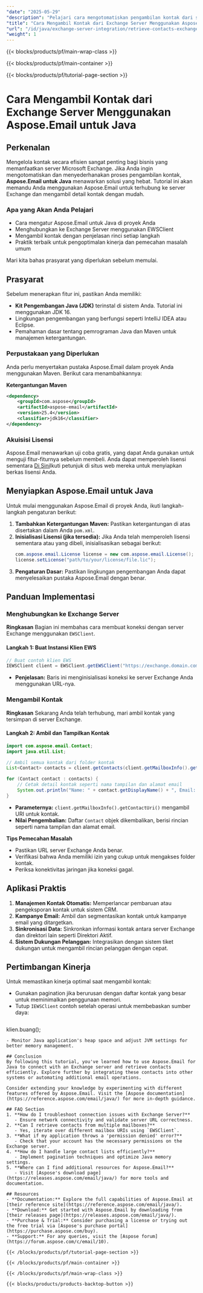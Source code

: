 ```yaml
---
"date": "2025-05-29"
"description": "Pelajari cara mengotomatiskan pengambilan kontak dari server Microsoft Exchange menggunakan Aspose.Email untuk Java. Panduan langkah demi langkah ini mencakup penyiapan, koneksi, dan praktik terbaik."
"title": "Cara Mengambil Kontak dari Exchange Server Menggunakan Aspose.Email untuk Java&#58; Panduan Lengkap"
"url": "/id/java/exchange-server-integration/retrieve-contacts-exchange-server-aspose-email-java/"
"weight": 1
---
```


{{< blocks/products/pf/main-wrap-class >}}

{{< blocks/products/pf/main-container >}}

{{< blocks/products/pf/tutorial-page-section >}}
# Cara Mengambil Kontak dari Exchange Server Menggunakan Aspose.Email untuk Java

## Perkenalan

Mengelola kontak secara efisien sangat penting bagi bisnis yang memanfaatkan server Microsoft Exchange. Jika Anda ingin mengotomatiskan dan menyederhanakan proses pengambilan kontak, **Aspose.Email untuk Java** menawarkan solusi yang hebat. Tutorial ini akan memandu Anda menggunakan Aspose.Email untuk terhubung ke server Exchange dan mengambil detail kontak dengan mudah.

### Apa yang Akan Anda Pelajari
- Cara mengatur Aspose.Email untuk Java di proyek Anda
- Menghubungkan ke Exchange Server menggunakan EWSClient
- Mengambil kontak dengan penjelasan rinci setiap langkah
- Praktik terbaik untuk pengoptimalan kinerja dan pemecahan masalah umum

Mari kita bahas prasyarat yang diperlukan sebelum memulai.

## Prasyarat
Sebelum menerapkan fitur ini, pastikan Anda memiliki:

- **Kit Pengembangan Java (JDK)** terinstal di sistem Anda. Tutorial ini menggunakan JDK 16.
- Lingkungan pengembangan yang berfungsi seperti IntelliJ IDEA atau Eclipse.
- Pemahaman dasar tentang pemrograman Java dan Maven untuk manajemen ketergantungan.

### Perpustakaan yang Diperlukan
Anda perlu menyertakan pustaka Aspose.Email dalam proyek Anda menggunakan Maven. Berikut cara menambahkannya:

**Ketergantungan Maven**
```xml
<dependency>
    <groupId>com.aspose</groupId>
    <artifactId>aspose-email</artifactId>
    <version>25.4</version>
    <classifier>jdk16</classifier>
</dependency>
```

### Akuisisi Lisensi
Aspose.Email menawarkan uji coba gratis, yang dapat Anda gunakan untuk menguji fitur-fiturnya sebelum membeli. Anda dapat memperoleh lisensi sementara [Di Sini](https://purchase.aspose.com/temporary-license/)Ikuti petunjuk di situs web mereka untuk menyiapkan berkas lisensi Anda.

## Menyiapkan Aspose.Email untuk Java
Untuk mulai menggunakan Aspose.Email di proyek Anda, ikuti langkah-langkah pengaturan berikut:

1. **Tambahkan Ketergantungan Maven:** Pastikan ketergantungan di atas disertakan dalam Anda `pom.xml`.
2. **Inisialisasi Lisensi (jika tersedia):** Jika Anda telah memperoleh lisensi sementara atau yang dibeli, inisialisasikan sebagai berikut:
   ```java
   com.aspose.email.License license = new com.aspose.email.License();
   license.setLicense("path/to/your/license/file.lic");
   ```
3. **Pengaturan Dasar:** Pastikan lingkungan pengembangan Anda dapat menyelesaikan pustaka Aspose.Email dengan benar.

## Panduan Implementasi

### Menghubungkan ke Exchange Server
**Ringkasan**
Bagian ini membahas cara membuat koneksi dengan server Exchange menggunakan `EWSClient`.

#### Langkah 1: Buat Instansi Klien EWS
```java
// Buat contoh klien EWS
IEWSClient client = EWSClient.getEWSClient("https://exchange.domain.com/exchangeews/Exchange.asmx");
```
- **Penjelasan:** Baris ini menginisialisasi koneksi ke server Exchange Anda menggunakan URL-nya.

### Mengambil Kontak
**Ringkasan**
Sekarang Anda telah terhubung, mari ambil kontak yang tersimpan di server Exchange.

#### Langkah 2: Ambil dan Tampilkan Kontak
```java
import com.aspose.email.Contact;
import java.util.List;

// Ambil semua kontak dari folder kontak
List<Contact> contacts = client.getContacts(client.getMailboxInfo().getContactUri());

for (Contact contact : contacts) {
    // Cetak detail kontak seperti nama tampilan dan alamat email
    System.out.println("Name: " + contact.getDisplayName() + ", Email: " + contact.getEmailAddresses().get_Item(0).getAddress());
}
```
- **Parameternya:** `client.getMailboxInfo().getContactUri()` mengambil URI untuk kontak.
- **Nilai Pengembalian:** Daftar `Contact` objek dikembalikan, berisi rincian seperti nama tampilan dan alamat email.

**Tips Pemecahan Masalah**
- Pastikan URL server Exchange Anda benar.
- Verifikasi bahwa Anda memiliki izin yang cukup untuk mengakses folder kontak.
- Periksa konektivitas jaringan jika koneksi gagal.

## Aplikasi Praktis
1. **Manajemen Kontak Otomatis:** Memperlancar pembaruan atau pengeksporan kontak untuk sistem CRM.
2. **Kampanye Email:** Ambil dan segmentasikan kontak untuk kampanye email yang ditargetkan.
3. **Sinkronisasi Data:** Sinkronkan informasi kontak antara server Exchange dan direktori lain seperti Direktori Aktif.
4. **Sistem Dukungan Pelanggan:** Integrasikan dengan sistem tiket dukungan untuk mengambil rincian pelanggan dengan cepat.

## Pertimbangan Kinerja
Untuk memastikan kinerja optimal saat mengambil kontak:
- Gunakan pagination jika berurusan dengan daftar kontak yang besar untuk meminimalkan penggunaan memori.
- Tutup `IEWSClient` contoh setelah operasi untuk membebaskan sumber daya:
  ```java
klien.buang();
```
- Monitor Java application's heap space and adjust JVM settings for better memory management.

## Conclusion
By following this tutorial, you've learned how to use Aspose.Email for Java to connect with an Exchange server and retrieve contacts efficiently. Explore further by integrating these contacts into other systems or automating additional email operations.

Consider extending your knowledge by experimenting with different features offered by Aspose.Email. Visit the [Aspose documentation](https://reference.aspose.com/email/java/) for more in-depth guidance.

## FAQ Section
1. **How do I troubleshoot connection issues with Exchange Server?**
   - Ensure network connectivity and validate server URL correctness.
2. **Can I retrieve contacts from multiple mailboxes?**
   - Yes, iterate over different mailbox URIs using `EWSClient`.
3. **What if my application throws a 'permission denied' error?**
   - Check that your account has the necessary permissions on the Exchange server.
4. **How do I handle large contact lists efficiently?**
   - Implement pagination techniques and optimize Java memory settings.
5. **Where can I find additional resources for Aspose.Email?**
   - Visit [Aspose's download page](https://releases.aspose.com/email/java/) for more tools and documentation.

## Resources
- **Documentation:** Explore the full capabilities of Aspose.Email at [their reference site](https://reference.aspose.com/email/java/).
- **Download:** Get started with Aspose.Email by downloading from [their releases page](https://releases.aspose.com/email/java/).
- **Purchase & Trial:** Consider purchasing a license or trying out the free trial via [Aspose's purchase portal](https://purchase.aspose.com/buy).
- **Support:** For any queries, visit the [Aspose forum](https://forum.aspose.com/c/email/10).

{{< /blocks/products/pf/tutorial-page-section >}}

{{< /blocks/products/pf/main-container >}}

{{< /blocks/products/pf/main-wrap-class >}}

{{< blocks/products/products-backtop-button >}}